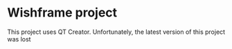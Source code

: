 # Wishframe project

This project uses QT Creator. Unfortunately, the latest version of this project was lost
